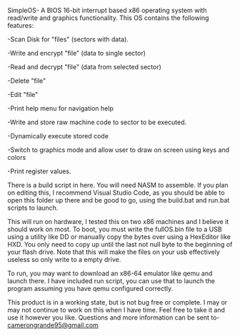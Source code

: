 SimpleOS-
A BIOS 16-bit interrupt based x86 operating system with read/write and graphics 
functionality. This OS contains the following features:

-Scan Disk for "files" (sectors with data).

-Write and encrypt "file" (data to single sector)

-Read and decrypt "file" (data from selected sector)

-Delete "file"

-Edit "file" 

-Print help menu for navigation help

-Write and store raw machine code to sector to be executed.

-Dynamically execute stored code

-Switch to graphics mode and allow user to draw on screen using keys and colors

-Print register values.

There is a build script in here. You will need NASM to assemble. If you plan on editing this, 
I recommend Visual Studio Code, as you should be able to open this folder up there and be good 
to go, using the build.bat and run.bat scripts to launch.

This will run on hardware, I tested this on two x86 machines and I believe it should work on most.
To boot, you must write the fullOS.bin file to a USB using a utility like DD or manually copy the
bytes over using a HexEditor like HXD. You only need to copy up until the last not null byte to the
beginning of your flash drive. Note that this will make the files on your usb effectively useless
so only write to a empty drive.

To run, you may want to download an x86-64 emulator like qemu and launch there. I have 
included run script, you can use that to launch the program assuming you have qemu 
configured correctly.

This product is in a working state, but is not bug free or complete. I may or may not
continue to work on this when I have time. Feel free to take it and use it however
you like. Questions and more information can be sent to-
camerongrande95@gmail.com
